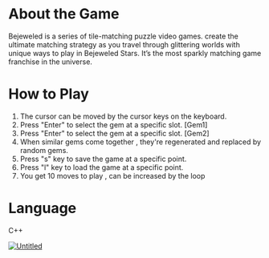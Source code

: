 # About the Game
Bejeweled is a series of tile-matching puzzle video games. create the ultimate matching strategy as you travel through glittering worlds with unique ways to play in Bejeweled Stars. It’s the most sparkly matching game franchise in the universe.

# How to Play
1. The cursor can be moved by the cursor keys on the keyboard.
2. Press "Enter" to select the gem at a specific slot. [Gem1]
3. Press "Enter" to select the gem at a specific slot. [Gem2]
4. When similar gems come together , they're regenerated and replaced by random gems.
5. Press "s" key to save the game at a specific point.
6. Press "l" key to load the game at a specific point.
7. You get 10 moves to play , can be increased by the loop

# Language
C++

<a href="https://ibb.co/ckychLX"><img src="https://i.ibb.co/ckychLX/Untitled.png" alt="Untitled" border="0"></a>
